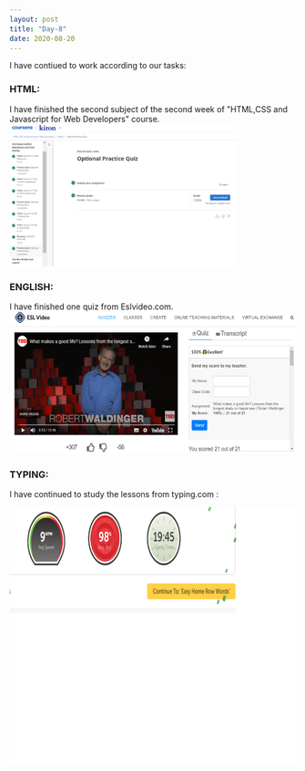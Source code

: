 ```yaml
---
layout: post
title: "Day-8"
date: 2020-08-20
---
```

I have contiued to work according to our tasks:

<h3> HTML: </h3>
I have finished the second subject of the second week of "HTML,CSS and Javascript for Web Developers" course.

<img src="/Images/CourseraHtml4.png" alt="day8HTML" height="250">

<h3> ENGLISH: </h3>
I have finished one quiz from Eslvideo.com.

<img src="/Images/EslVideo10.png" alt="day8English" height="250">

<h3> TYPING: </h3>

I have continued to study the lessons from  typing.com :

<img src="/Images/Typing7.png" alt="day8Typing" height="450">
